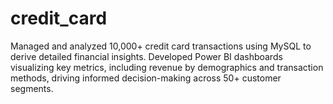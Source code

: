 # credit_card
Managed and analyzed 10,000+ credit card transactions using MySQL to derive detailed financial insights.  Developed Power BI dashboards visualizing key metrics, including revenue by demographics and transaction methods, driving informed decision-making across 50+ customer segments.
